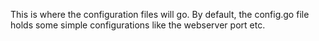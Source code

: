 This is where the configuration files will go. By default, the config.go file holds some simple configurations like the webserver port etc.